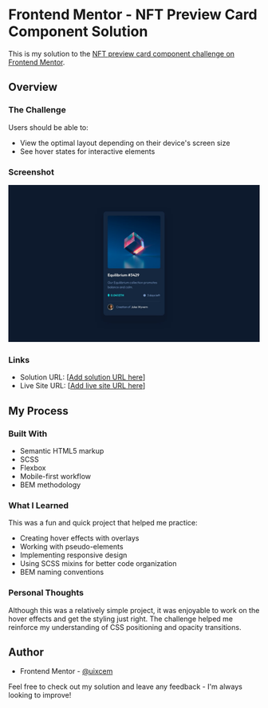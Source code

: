 # Frontend Mentor - NFT Preview Card Component Solution

This is my solution to the [NFT preview card component challenge on Frontend Mentor](https://www.frontendmentor.io/challenges/nft-preview-card-component-SbdUL_w0U).

## Overview

### The Challenge

Users should be able to:

- View the optimal layout depending on their device's screen size
- See hover states for interactive elements

### Screenshot

![](./design/desktop-design.jpg)

### Links

- Solution URL: [[Add solution URL here](https://github.com/uixcem/NFTCard-Solution)]
- Live Site URL: [[Add live site URL here](https://nftcardsolution.netlify.app/)]

## My Process

### Built With

- Semantic HTML5 markup
- SCSS
- Flexbox
- Mobile-first workflow
- BEM methodology

### What I Learned

This was a fun and quick project that helped me practice:

- Creating hover effects with overlays
- Working with pseudo-elements
- Implementing responsive design
- Using SCSS mixins for better code organization
- BEM naming conventions

### Personal Thoughts

Although this was a relatively simple project, it was enjoyable to work on the hover effects and get the styling just right. The challenge helped me reinforce my understanding of CSS positioning and opacity transitions.

## Author

- Frontend Mentor - [@uixcem](https://www.frontendmentor.io/profile/uixcem)

Feel free to check out my solution and leave any feedback - I'm always looking to improve!

